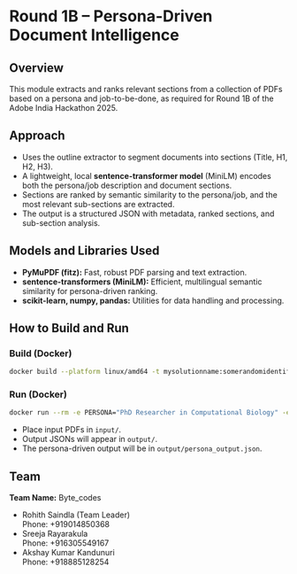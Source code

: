 # Round 1B – Persona-Driven Document Intelligence

## Overview
This module extracts and ranks relevant sections from a collection of PDFs based on a persona and job-to-be-done, as required for Round 1B of the Adobe India Hackathon 2025.

## Approach
- Uses the outline extractor to segment documents into sections (Title, H1, H2, H3).
- A lightweight, local **sentence-transformer model** (MiniLM) encodes both the persona/job description and document sections.
- Sections are ranked by semantic similarity to the persona/job, and the most relevant sub-sections are extracted.
- The output is a structured JSON with metadata, ranked sections, and sub-section analysis.

## Models and Libraries Used
- **PyMuPDF (fitz):** Fast, robust PDF parsing and text extraction.
- **sentence-transformers (MiniLM):** Efficient, multilingual semantic similarity for persona-driven ranking.
- **scikit-learn, numpy, pandas:** Utilities for data handling and processing.

## How to Build and Run

### Build (Docker)
```sh
docker build --platform linux/amd64 -t mysolutionname:somerandomidentifier .
```

### Run (Docker)
```sh
docker run --rm -e PERSONA="PhD Researcher in Computational Biology" -e JOB="Prepare a comprehensive literature review..." -v $(pwd)/input:/app/input -v $(pwd)/output:/app/output --network none mysolutionname:somerandomidentifier
```
- Place input PDFs in `input/`.
- Output JSONs will appear in `output/`.
- The persona-driven output will be in `output/persona_output.json`. 

## Team
**Team Name:** Byte_codes

- Rohith Saindla (Team Leader)  
  Phone: +919014850368
- Sreeja Rayarakula  
  Phone: +916305549167
- Akshay Kumar Kandunuri  
  Phone: +918885128254 